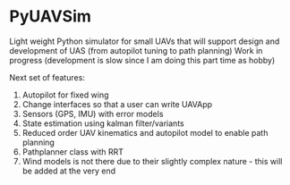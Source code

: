 # PyUAVSim
Light weight Python simulator for small UAVs that will support design and development of UAS (from autopilot tuning to path planning)
Work in progress (development is slow since I am doing this part time as hobby)

Next set of features:
1. Autopilot for fixed wing
2. Change interfaces so that a user can write UAVApp
3. Sensors (GPS, IMU) with error models
4. State estimation using kalman filter/variants
5. Reduced order UAV kinematics and autopilot model to enable path planning
6. Pathplanner class with RRT 
7. Wind models is not there due to their slightly complex nature - this will be added at the very end

